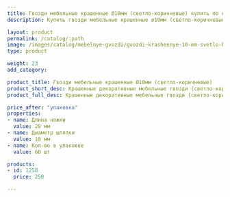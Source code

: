 ```yaml
---
title: Гвозди мебельные крашенные Ø10мм (светло-коричневые) купить по лучшей цене с доставкой - Поролоныч
description: Купить гвозди мебельные крашенные ø10мм (светло-коричневые) в розницу с доставкой по Москве в интернет-магазине Поролоныча.

layout: product
permalink: /catalog/:path
image: /images/catalog/mebelnye-gvozdi/gvozdi-krashennye-10-mm-svetlo-korichnevye-01_1600w.jpg
type: product

weight: 23
add_category: 

product_title: Гвозди мебельные крашенные Ø10мм (светло-коричневые)
product_short_desc: Крашенные декоративные мебельные гвозди (светло-коричневые). Диаметр шляпки 10 мм, длина ножки 20 мм.
product_full_desc: Крашенные декоративные мебельные гвозди (светло-коричневые). Диаметр шляпки 10 мм, длина ножки 20 мм.

price_after: "упаковка"
properties:
- name: Длина ножки
  value: 20 мм
- name: Диаметр шляпки
  value: 10 мм
- name: Кол-во в упаковке
  value: 60 шт

products:
- id: 1258
  price: 250

---
```

